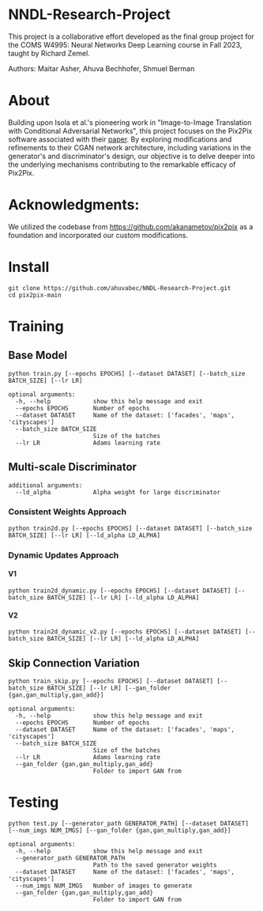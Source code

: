 # NNDL-Research-Project

This project is a collaborative effort developed as the final group project for the COMS W4995: Neural Networks Deep Learning course in Fall 2023, taught by Richard Zemel.

Authors: Maitar Asher, Ahuva Bechhofer, Shmuel Berman

# About

Building upon Isola et al.'s pioneering work in "Image-to-Image Translation with Conditional Adversarial Networks", this project focuses on the Pix2Pix software associated with their [paper](https://arxiv.org/pdf/1611.07004.pdf). By exploring modifications and refinements to their CGAN network architecture, including variations in the generator's and discriminator's design, our objective is to delve deeper into the underlying mechanisms contributing to the remarkable efficacy of Pix2Pix.

# Acknowledgments:
We utilized the codebase from https://github.com/akanametov/pix2pix as a foundation and incorporated our custom modifications.

# Install
```
git clone https://github.com/ahuvabec/NNDL-Research-Project.git
cd pix2pix-main
```

# Training

## Base Model

```
python train.py [--epochs EPOCHS] [--dataset DATASET] [--batch_size BATCH_SIZE] [--lr LR]
```
```
optional arguments:
  -h, --help            show this help message and exit
  --epochs EPOCHS       Number of epochs
  --dataset DATASET     Name of the dataset: ['facades', 'maps', 'cityscapes']
  --batch_size BATCH_SIZE
                        Size of the batches
  --lr LR               Adams learning rate
```

## Multi-scale Discriminator
 ```
 additional arguments:
   --ld_alpha            Alpha weight for large discriminator
 ```

### Consistent Weights Approach

```
python train2d.py [--epochs EPOCHS] [--dataset DATASET] [--batch_size BATCH_SIZE] [--lr LR] [--ld_alpha LD_ALPHA]
```

### Dynamic Updates Approach

#### V1

```
python train2d_dynamic.py [--epochs EPOCHS] [--dataset DATASET] [--batch_size BATCH_SIZE] [--lr LR] [--ld_alpha LD_ALPHA]
```

#### V2

```
python train2d_dynamic_v2.py [--epochs EPOCHS] [--dataset DATASET] [--batch_size BATCH_SIZE] [--lr LR] [--ld_alpha LD_ALPHA]
```
## Skip Connection Variation

```
python train_skip.py [--epochs EPOCHS] [--dataset DATASET] [--batch_size BATCH_SIZE] [--lr LR] [--gan_folder {gan,gan_multiply,gan_add}]
```
```
optional arguments:
  -h, --help            show this help message and exit
  --epochs EPOCHS       Number of epochs
  --dataset DATASET     Name of the dataset: ['facades', 'maps', 'cityscapes']
  --batch_size BATCH_SIZE
                        Size of the batches
  --lr LR               Adams learning rate
  --gan_folder {gan,gan_multiply,gan_add}
                        Folder to import GAN from
```
# Testing

```
python test.py [--generator_path GENERATOR_PATH] [--dataset DATASET] [--num_imgs NUM_IMGS] [--gan_folder {gan,gan_multiply,gan_add}]
```
```
optional arguments:
  -h, --help            show this help message and exit
  --generator_path GENERATOR_PATH
                        Path to the saved generator weights
  --dataset DATASET     Name of the dataset: ['facades', 'maps', 'cityscapes']
  --num_imgs NUM_IMGS   Number of images to generate
  --gan_folder {gan,gan_multiply,gan_add}
                        Folder to import GAN from

```
